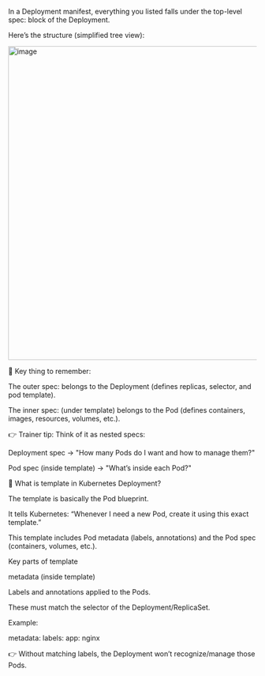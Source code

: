In a Deployment manifest, everything you listed falls under the top-level spec: block of the Deployment.

Here’s the structure (simplified tree view):

<img width="803" height="635" alt="image" src="https://github.com/user-attachments/assets/b3f677d4-022d-4e73-a750-6a2cec32c516" />

🔑 Key thing to remember:

The outer spec: belongs to the Deployment (defines replicas, selector, and pod template).

The inner spec: (under template) belongs to the Pod (defines containers, images, resources, volumes, etc.).

👉 Trainer tip: Think of it as nested specs:

Deployment spec → "How many Pods do I want and how to manage them?"

Pod spec (inside template) → "What’s inside each Pod?"

🔎 What is template in Kubernetes Deployment?

The template is basically the Pod blueprint.

It tells Kubernetes: “Whenever I need a new Pod, create it using this exact template.”

This template includes Pod metadata (labels, annotations) and the Pod spec (containers, volumes, etc.).

Key parts of template

metadata (inside template)

Labels and annotations applied to the Pods.

These must match the selector of the Deployment/ReplicaSet.

Example:

metadata:
  labels:
    app: nginx


👉 Without matching labels, the Deployment won’t recognize/manage those Pods.
